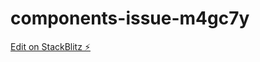 # components-issue-m4gc7y

[Edit on StackBlitz ⚡️](https://stackblitz.com/edit/components-issue-m4gc7y)